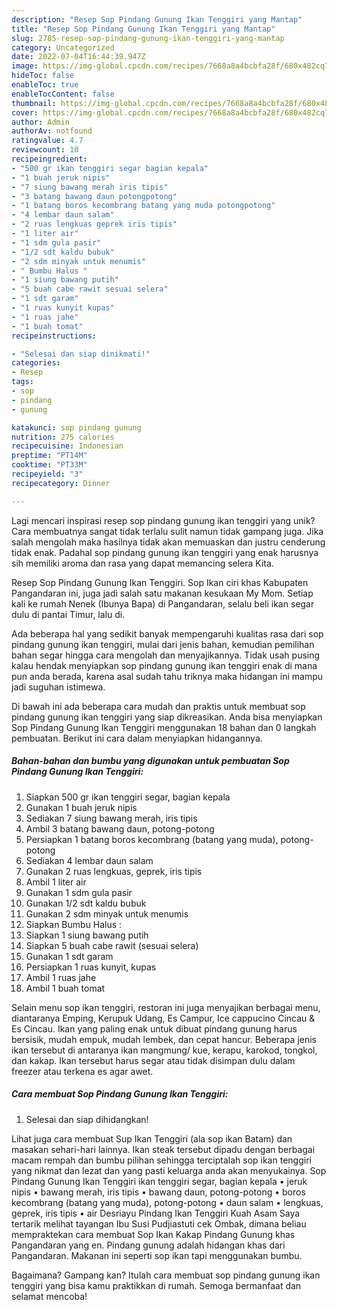 ```yaml
---
description: "Resep Sop Pindang Gunung Ikan Tenggiri yang Mantap"
title: "Resep Sop Pindang Gunung Ikan Tenggiri yang Mantap"
slug: 2785-resep-sop-pindang-gunung-ikan-tenggiri-yang-mantap
category: Uncategorized
date: 2022-07-04T16:44:39.947Z
image: https://img-global.cpcdn.com/recipes/7668a8a4bcbfa28f/680x482cq70/sop-pindang-gunung-ikan-tenggiri-foto-resep-utama.jpg
hideToc: false
enableToc: true
enableTocContent: false
thumbnail: https://img-global.cpcdn.com/recipes/7668a8a4bcbfa28f/680x482cq70/sop-pindang-gunung-ikan-tenggiri-foto-resep-utama.jpg
cover: https://img-global.cpcdn.com/recipes/7668a8a4bcbfa28f/680x482cq70/sop-pindang-gunung-ikan-tenggiri-foto-resep-utama.jpg
author: Admin
authorAv: notfound
ratingvalue: 4.7
reviewcount: 10
recipeingredient:
- "500 gr ikan tenggiri segar bagian kepala"
- "1 buah jeruk nipis"
- "7 siung bawang merah iris tipis"
- "3 batang bawang daun potongpotong"
- "1 batang boros kecombrang batang yang muda potongpotong"
- "4 lembar daun salam"
- "2 ruas lengkuas geprek iris tipis"
- "1 liter air"
- "1 sdm gula pasir"
- "1/2 sdt kaldu bubuk"
- "2 sdm minyak untuk menumis"
- " Bumbu Halus "
- "1 siung bawang putih"
- "5 buah cabe rawit sesuai selera"
- "1 sdt garam"
- "1 ruas kunyit kupas"
- "1 ruas jahe"
- "1 buah tomat"
recipeinstructions:

- "Selesai dan siap dinikmati!"
categories:
- Resep
tags:
- sop
- pindang
- gunung

katakunci: sop pindang gunung 
nutrition: 275 calories
recipecuisine: Indonesian
preptime: "PT14M"
cooktime: "PT33M"
recipeyield: "3"
recipecategory: Dinner

---
```





Lagi mencari inspirasi resep sop pindang gunung ikan tenggiri yang unik? Cara membuatnya sangat tidak terlalu sulit namun tidak gampang juga. Jika salah mengolah maka hasilnya tidak akan memuaskan dan justru cenderung tidak enak. Padahal sop pindang gunung ikan tenggiri yang enak harusnya sih memiliki aroma dan rasa yang dapat memancing selera Kita.





Resep Sop Pindang Gunung Ikan Tenggiri. Sop Ikan ciri khas Kabupaten Pangandaran ini, juga jadi salah satu makanan kesukaan My Mom. Setiap kali ke rumah Nenek (Ibunya Bapa) di Pangandaran, selalu beli ikan segar dulu di pantai Timur, lalu di.

Ada beberapa hal yang sedikit banyak mempengaruhi kualitas rasa dari sop pindang gunung ikan tenggiri, mulai dari jenis bahan, kemudian pemilihan bahan segar hingga cara mengolah dan menyajikannya. Tidak usah pusing kalau hendak menyiapkan sop pindang gunung ikan tenggiri enak di mana pun anda berada, karena asal sudah tahu triknya maka hidangan ini mampu jadi suguhan istimewa.






Di bawah ini ada beberapa cara mudah dan praktis untuk membuat sop pindang gunung ikan tenggiri yang siap dikreasikan. Anda bisa menyiapkan Sop Pindang Gunung Ikan Tenggiri menggunakan 18 bahan dan 0 langkah pembuatan. Berikut ini cara dalam menyiapkan hidangannya.

<!--inarticleads1-->

##### Bahan-bahan dan bumbu yang digunakan untuk pembuatan Sop Pindang Gunung Ikan Tenggiri:

1. Siapkan 500 gr ikan tenggiri segar, bagian kepala
1. Gunakan 1 buah jeruk nipis
1. Sediakan 7 siung bawang merah, iris tipis
1. Ambil 3 batang bawang daun, potong-potong
1. Persiapkan 1 batang boros kecombrang (batang yang muda), potong-potong
1. Sediakan 4 lembar daun salam
1. Gunakan 2 ruas lengkuas, geprek, iris tipis
1. Ambil 1 liter air
1. Gunakan 1 sdm gula pasir
1. Gunakan 1/2 sdt kaldu bubuk
1. Gunakan 2 sdm minyak untuk menumis
1. Siapkan  Bumbu Halus :
1. Siapkan 1 siung bawang putih
1. Siapkan 5 buah cabe rawit (sesuai selera)
1. Gunakan 1 sdt garam
1. Persiapkan 1 ruas kunyit, kupas
1. Ambil 1 ruas jahe
1. Ambil 1 buah tomat


Selain menu sop ikan tenggiri, restoran ini juga menyajikan berbagai menu, diantaranya Emping, Kerupuk Udang, Es Campur, Ice cappucino Cincau &amp; Es Cincau. Ikan yang paling enak untuk dibuat pindang gunung harus bersisik, mudah empuk, mudah lembek, dan cepat hancur. Beberapa jenis ikan tersebut di antaranya ikan mangmung/ kue, kerapu, karokod, tongkol, dan kakap. Ikan tersebut harus segar atau tidak disimpan dulu dalam freezer atau terkena es agar awet. 

<!--inarticleads2-->

##### Cara membuat Sop Pindang Gunung Ikan Tenggiri:


1. Selesai dan siap dihidangkan!

Lihat juga cara membuat Sup Ikan Tenggiri (ala sop ikan Batam) dan masakan sehari-hari lainnya. Ikan steak tersebut dipadu dengan berbagai macam rempah dan bumbu pilihan sehingga terciptalah sop ikan tenggiri yang nikmat dan lezat dan yang pasti keluarga anda akan menyukainya. Sop Pindang Gunung Ikan Tenggiri ikan tenggiri segar, bagian kepala • jeruk nipis • bawang merah, iris tipis • bawang daun, potong-potong • boros kecombrang (batang yang muda), potong-potong • daun salam • lengkuas, geprek, iris tipis • air Desriayu Pindang Ikan Tenggiri Kuah Asam Saya tertarik melihat tayangan Ibu Susi Pudjiastuti cek Ombak, dimana beliau mempraktekan cara membuat Sop Ikan Kakap Pindang Gunung khas Pangandaran yang en. Pindang gunung adalah hidangan khas dari Pangandaran. Makanan ini seperti sop ikan tapi menggunakan bumbu. 

Bagaimana? Gampang kan? Itulah cara membuat sop pindang gunung ikan tenggiri yang bisa kamu praktikkan di rumah. Semoga bermanfaat dan selamat mencoba!
